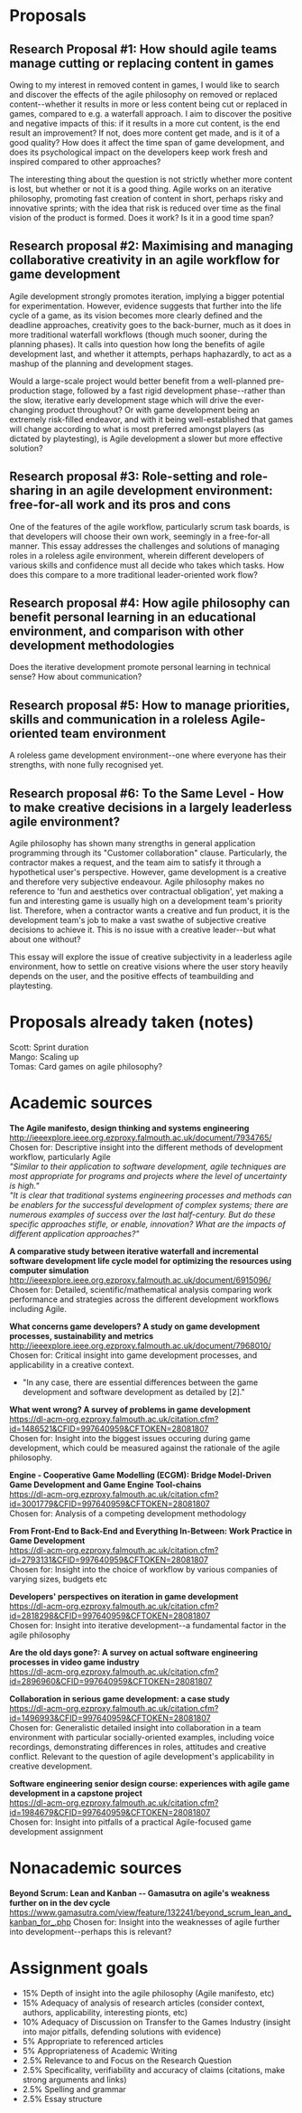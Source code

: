 # Proposals
## Research Proposal #1: How should agile teams manage cutting or replacing content in games
Owing to my interest in removed content in games, I would like to search and discover the effects of the agile philosophy on removed or replaced content--whether it results in more or less content being cut or replaced in games, compared to e.g. a waterfall approach. I aim to discover the positive and negative impacts of this: if it results in a more cut content, is the end result an improvement? If not, does more content get made, and is it of a good quality? How does it affect the time span of game development, and does its psychological impact on the developers keep work fresh and inspired compared to other approaches?

The interesting thing about the question is not strictly whether more content is lost, but whether or not it is a good thing. Agile works on an iterative philosophy, promoting fast creation of content in short, perhaps risky and innovative sprints; with the idea that risk is reduced over time as the final vision of the product is formed. Does it work? Is it in a good time span?

## Research proposal #2: Maximising and managing collaborative creativity in an agile workflow for game development
Agile development strongly promotes iteration, implying a bigger potential for experimentation. However, evidence suggests that further into the life cycle of a game, as its vision becomes more clearly defined and the deadline approaches, creativity goes to the back-burner, much as it does in more traditional waterfall workflows (though much sooner, during the planning phases). It calls into question how long the benefits of agile development last, and whether it attempts, perhaps haphazardly, to act as a mashup of the planning and development stages.  

Would a large-scale project would better benefit from a well-planned pre-production stage, followed by a fast rigid development phase--rather than the slow, iterative early development stage which will drive the ever-changing product throughout? Or with game development being an extremely risk-filled endeavor, and with it being well-established that games will change according to what is most preferred amongst players (as dictated by playtesting), is Agile development a slower but more effective solution?
## Research proposal #3: Role-setting and role-sharing in an agile development environment: free-for-all work and its pros and cons
One of the features of the agile workflow, particularly scrum task boards, is that developers will choose their own work, seemingly in a free-for-all manner. This essay addresses the challenges and solutions of managing roles in a roleless agile environment, wherein different developers of various skills and confidence must all decide who takes which tasks. How does this compare to a more traditional leader-oriented work flow?
## Research proposal #4: How agile philosophy can benefit personal learning in an educational environment, and comparison with other development methodologies
Does the iterative development promote personal learning in technical sense? How about communication?
## Research proposal #5: How to manage priorities, skills and communication in a roleless Agile-oriented team environment
A roleless game development environment--one where everyone has their strengths, with none fully recognised yet.
## Research proposal #6: To the Same Level - How to make creative decisions in a largely leaderless agile environment?
Agile philosophy has shown many strengths in general application programming through its "Customer collaboration" clause. Particularly, the contractor makes a request, and the team aim to satisfy it through a hypothetical user's perspective. However, game development is a creative and therefore very subjective endeavour. Agile philosophy makes no reference to 'fun and aesthetics over contractual obligation', yet making a fun and interesting game is usually high on a development team's priority list. Therefore, when a contractor wants a creative and fun product, it is the development team's job to make a vast swathe of subjective creative decisions to achieve it. This is no issue with a creative leader--but what about one without?  

This essay will explore the issue of creative subjectivity in a leaderless agile environment, how to settle on creative visions where the user story heavily depends on the user, and the positive effects of teambuilding and playtesting.

# Proposals already taken (notes)
Scott: Sprint duration  
Mango: Scaling up  
Tomas: Card games on agile philosophy?  

# Academic sources
**The Agile manifesto, design thinking and systems engineering**  
http://ieeexplore.ieee.org.ezproxy.falmouth.ac.uk/document/7934765/  
Chosen for: Descriptive insight into the different methods of development workflow, particularly Agile  
*"Similar to their application to software development, agile techniques are most appropriate for programs and projects where the level of uncertainty is high."*  
*"It is clear that traditional systems engineering processes and methods can be enablers for the successful development of complex systems; there are numerous examples of success over the last half-century. But do these specific approaches stifle, or enable, innovation? What are the impacts of different application approaches?"*  

**A comparative study between iterative waterfall and incremental software development life cycle model for optimizing the resources using computer simulation**  
http://ieeexplore.ieee.org.ezproxy.falmouth.ac.uk/document/6915096/  
Chosen for: Detailed, scientific/mathematical analysis comparing work performance and strategies across the different development workflows including Agile.  

**What concerns game developers? A study on game development processes, sustainability and metrics**  
http://ieeexplore.ieee.org.ezproxy.falmouth.ac.uk/document/7968010/  
Chosen for: Critical insight into game development processes, and applicability in a creative context.  
* "In any case, there are essential differences between the game development and software development as detailed by [2]."  

**What went wrong? A survey of problems in game development**  
https://dl-acm-org.ezproxy.falmouth.ac.uk/citation.cfm?id=1486521&CFID=997640959&CFTOKEN=28081807  
Chosen for: Insight into the biggest issues occuring during game development, which could be measured against the rationale of the agile philosophy.  

**Engine - Cooperative Game Modelling (ECGM): Bridge Model-Driven Game Development and Game Engine Tool-chains**  
https://dl-acm-org.ezproxy.falmouth.ac.uk/citation.cfm?id=3001779&CFID=997640959&CFTOKEN=28081807  
Chosen for: Analysis of a competing development methodology  

**From Front-End to Back-End and Everything In-Between: Work Practice in Game Development**  
https://dl-acm-org.ezproxy.falmouth.ac.uk/citation.cfm?id=2793131&CFID=997640959&CFTOKEN=28081807  
Chosen for: Insight into the choice of workflow by various companies of varying sizes, budgets etc  

**Developers' perspectives on iteration in game development**  
https://dl-acm-org.ezproxy.falmouth.ac.uk/citation.cfm?id=2818298&CFID=997640959&CFTOKEN=28081807  
Chosen for: Insight into iterative development--a fundamental factor in the agile philosophy  

**Are the old days gone?: A survey on actual software engineering processes in video game industry**  
https://dl-acm-org.ezproxy.falmouth.ac.uk/citation.cfm?id=2896960&CFID=997640959&CFTOKEN=28081807  

**Collaboration in serious game development: a case study**  
https://dl-acm-org.ezproxy.falmouth.ac.uk/citation.cfm?id=1496993&CFID=997640959&CFTOKEN=28081807  
Chosen for: Generalistic detailed insight into collaboration in a team environment with particular socially-oriented examples, including voice recordings, demonstrating differences in roles, attitudes and creative conflict. Relevant to the question of agile development's applicability in creative development.

**Software engineering senior design course: experiences with agile game development in a capstone project**  
https://dl-acm-org.ezproxy.falmouth.ac.uk/citation.cfm?id=1984679&CFID=997640959&CFTOKEN=28081807  
Chosen for: Insight into pitfalls of a practical Agile-focused game development assignment

# Nonacademic sources
**Beyond Scrum: Lean and Kanban -- Gamasutra on agile's weakness further on in the dev cycle**
https://www.gamasutra.com/view/feature/132241/beyond_scrum_lean_and_kanban_for_.php
Chosen for: Insight into the weaknesses of agile further into development--perhaps this is relevant?

# Assignment goals
* 15% Depth of insight into the agile philosophy (Agile manifesto, etc)
* 15% Adequacy of analysis of research articles (consider context, authors, applicability, interesting pionts, etc)
* 10% Adequacy of Discussion on Transfer to the Games Industry (insight into major pitfalls, defending solutions with evidence)
* 5% Appropriate to referenced articles
* 5% Appropriateness of Academic Writing
* 2.5% Relevance to and Focus on the Research Question
* 2.5% Specificality, verifiability and accuracy of claims (citations, make strong arguments and links)
* 2.5% Spelling and grammar
* 2.5% Essay structure
